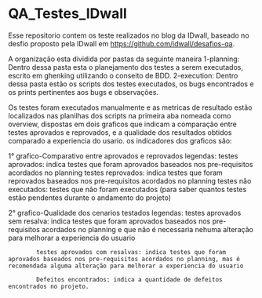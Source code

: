 # QA_Testes_IDwall
Esse repositorio contem os teste realizados no blog da IDwall, baseado no desfio  proposto pela IDwall em https://github.com/idwall/desafios-qa.

A organização esta dividida por pastas da seguinte maneira
    1-planning: Dentro dessa pasta esta o planejamento dos testes a serem executados, escrito em ghenking utilizando o conseito de BDD.
    2-execution: Dentro dessa pasta estão os scripts dos testes executados, os bugs encontrados e os prints pertinentes aos bugs e observações.


Os testes foram executados manualmente e as metricas de resultado estão localizados nas planilhas dos scripts na primeira aba nomeada como overview, dispostas em dois graficos que indicam a comparação entre testes aprovados e reprovados, e a qualidade dos resultados obtidos comparado a experiencia do usario. os indicadores dos graficos são:
   
 1° grafico-Comparativo entre aprovados e reprovados
        legendas: 
            testes aprovados: indica testes que foram aprovados baseados nos pre-requisitos acordados no planning
            testes reprovados: indica testes que foram reprovados baseados nos pre-requisitos acordados no planning
            testes não executados: testes que não foram executados (para saber quantos testes estão pendentes durante o andamento do projeto)
    
2° grafico-Qualidade dos cenarios testados
        legendas:
            testes aprovados sem resalva: indica testes que foram aprovados baseados nos pre-requisitos acordados no planning e que não é necessaria nehuma alteração para melhorar a experiencia do usuario

            testes aprovados com resalvas: indica testes que foram aprovados baseados nos pre-requisitos acordados no planning, mas é recomendada alguma alteração para melhorar a experiencia do usuario
            
            Defeitos encontrados: indica a quantidade de defeitos encontrados no projeto.  




